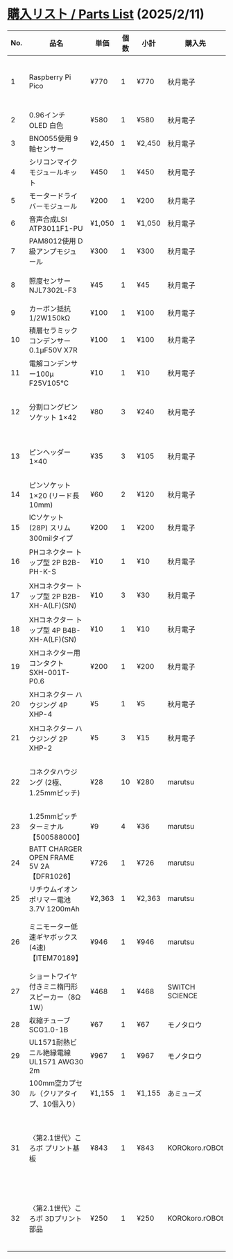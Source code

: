 # [購入リスト / Parts List](Parts-List_KOROBO_2-1.pdf) (2025/2/11)
| No. | 品名                                                   | 単価   | 個数 | 小計   | 購入先     | 購入サイト                                                                                      | 備考                                               |
|-----|--------------------------------------------------------|--------|------|--------|------------|--------------------------------------------------------------------------------------------------|----------------------------------------------------|
| 1   | Raspberry Pi Pico                                     | ¥770   | 1    | ¥770   | 秋月電子    | [リンク](https://akizukidenshi.com/catalog/g/g116132/)                                          | USB type-C版もあります→ [こちら](https://ssci.to/8856) |
| 2   | 0.96インチ OLED 白色                                   | ¥580   | 1    | ¥580   | 秋月電子    | [リンク](https://akizukidenshi.com/catalog/g/g112031/)                                          |                                                    |
| 3   | BNO055使用 9軸センサー                                | ¥2,450 | 1    | ¥2,450 | 秋月電子    | [リンク](https://akizukidenshi.com/catalog/g/g116996/)                                          |                                                    |
| 4   | シリコンマイクモジュールキット                        | ¥450   | 1    | ¥450   | 秋月電子    | [リンク](https://akizukidenshi.com/catalog/g/g116573/)                                          |                                                    |
| 5   | モータードライバーモジュール                          | ¥200   | 1    | ¥200   | 秋月電子    | [リンク](https://akizukidenshi.com/catalog/g/g114746/)                                          |                                                    |
| 6   | 音声合成LSI ATP3011F1-PU                              | ¥1,050 | 1    | ¥1,050 | 秋月電子    | [リンク](https://akizukidenshi.com/catalog/g/g106220/)                                          |                                                    |
| 7   | PAM8012使用 D級アンプモジュール                       | ¥300   | 1    | ¥300   | 秋月電子    | [リンク](https://akizukidenshi.com/catalog/g/g108217/)                                          |                                                    |
| 8   | 照度センサー NJL7302L-F3                             | ¥45    | 1    | ¥45    | 秋月電子    | [リンク](https://akizukidenshi.com/catalog/g/g108910/)                                          | もう1点あると安心します                            |
| 9   | カーボン抵抗 1/2W150kΩ                               | ¥100   | 1    | ¥100   | 秋月電子    | [リンク](https://akizukidenshi.com/catalog/g/g107855/)                                          |                                                    |
| 10  | 積層セラミックコンデンサー 0.1μF50V X7R              | ¥100   | 1    | ¥100   | 秋月電子    | [リンク](https://akizukidenshi.com/catalog/g/g113582/)                                          |                                                    |
| 11  | 電解コンデンサー100μ F25V105℃                       | ¥10    | 1    | ¥10    | 秋月電子    | [リンク](https://akizukidenshi.com/catalog/g/g117877/)                                          | もう1点あると安心します                            |
| 12  | 分割ロングピンソケット 1×42                          | ¥80    | 3    | ¥240   | 秋月電子    | [リンク](https://akizukidenshi.com/catalog/g/g105779/)                                          | あればあるだけ幸せになります                      |
| 13  | ピンヘッダー 1×40                                    | ¥35    | 3    | ¥105   | 秋月電子    | [リンク](https://akizukidenshi.com/catalog/g/g100167/)                                          | あればあるだけ幸せになります                      |
| 14  | ピンソケット 1×20 (リード長10mm)                    | ¥60    | 2    | ¥120   | 秋月電子    | [リンク1](https://akizukidenshi.com/catalog/g/g118376/) / [リンク2](https://ssci.to/8027)       | Raspberry Pi Pico用                                 |
| 15  | ICソケット (28P) スリム300milタイプ                 | ¥200   | 1    | ¥200   | 秋月電子    | [リンク](https://akizukidenshi.com/catalog/g/g100013/)                                          |                                                    |
| 16  | PHコネクター トップ型 2P B2B-PH-K-S                  | ¥10    | 1    | ¥10    | 秋月電子    | [リンク](https://akizukidenshi.com/catalog/g/g112802/)                                          | もう1点あると安心します                            |
| 17  | XHコネクター トップ型 2P B2B-XH-A(LF)(SN)           | ¥10    | 3    | ¥30    | 秋月電子    | [リンク](https://akizukidenshi.com/catalog/g/g112247/)                                          | もう1点あると安心します                            |
| 18  | XHコネクター トップ型 4P B4B-XH-A(LF)(SN)           | ¥10    | 1    | ¥10    | 秋月電子    | [リンク](https://akizukidenshi.com/catalog/g/g112249/)                                          | もう1点あると安心します                            |
| 19  | XHコネクター用コンタクト SXH-001T-P0.6              | ¥200   | 1    | ¥200   | 秋月電子    | [リンク](https://akizukidenshi.com/catalog/g/g112265/)                                          |                                                    |
| 20  | XHコネクター ハウジング 4P XHP-4                    | ¥5     | 1    | ¥5     | 秋月電子    | [リンク](https://akizukidenshi.com/catalog/g/g112257/)                                          | もう1点あると安心します                            |
| 21  | XHコネクター ハウジング 2P XHP-2                    | ¥5     | 3    | ¥15    | 秋月電子    | [リンク](https://akizukidenshi.com/catalog/g/g112255/)                                          | もう1点あると安心します                            |
| 22  | コネクタハウジング (2極、1.25mmピッチ)              | ¥28    | 10   | ¥280   | marutsu    | [リンク1](https://www.marutsu.co.jp/pc/i/2566668/) / [リンク2](https://www.marutsu.co.jp/pc/i/2231331/) | 使用するのは1点ですが最低10点からの注文             |
| 23  | 1.25mmピッチターミナル【500588000】                | ¥9     | 4    | ¥36    | marutsu    | [リンク](https://www.marutsu.co.jp/pc/i/584344/)                                                | 無くしやすいため4点                                 |
| 24  | BATT CHARGER OPEN FRAME 5V 2A【DFR1026】            | ¥726   | 1    | ¥726   | marutsu    | [リンク1](https://www.marutsu.co.jp/pc/i/43483335/) / [リンク2](https://www.aitendo.com/product/20089) |                                                    |
| 25  | リチウムイオンポリマー電池 3.7V 1200mAh             | ¥2,363 | 1    | ¥2,363 | marutsu    | [リンク](https://www.marutsu.co.jp/pc/i/1634091/)                                               |                                                    |
| 26  | ミニモーター低速ギヤボックス(4速)【ITEM70189】      | ¥946   | 1    | ¥946   | marutsu    | [リンク（marutsu）](https://www.marutsu.co.jp/GoodsDetail.jsp?q=%E3%83%9F%E3%83%8B%E3%82%AE%E3%83%A4%E3%83%9C%E3%83%83%E3%82%AF%E3%82%B9&salesGoodsCode=159903&shopNo=3#item_description) | 代替購入先のAmazonの方が安いです                  |
| 27  | ショートワイヤ付きミニ楕円形スピーカー（8Ω 1W）   | ¥468   | 1    | ¥468   | SWITCH SCIENCE | [リンク](https://ssci.to/5804)                                                                  |                                                    |
| 28  | 収縮チューブ SCG1.0-1B                               | ¥67    | 1    | ¥67    | モノタロウ  | [リンク](https://www.monotaro.com/p/1838/1238/?t.q=%94M%88%B3%8Fk)                              |                                                    |
| 29  | UL1571耐熱ビニル絶縁電線 UL1571 AWG30 2m           | ¥967   | 1    | ¥967   | モノタロウ  | [リンク](https://www.monotaro.com/p/4486/8400/?t.q=awg30)                                       |                                                    |
| 30  | 100mm空カプセル（クリアタイプ、10個入り）         | ¥1,155 | 1    | ¥1,155 | あミューズ  | [リンク](https://www.a-muzu.com/category/EMPTY_CAPSULE_008/C0531.html)                         | 1体あたり1個です…あと9体                           |
| 31  | 〈第2.1世代〉ころボ プリント基板                     | ¥843   | 1    | ¥843   | KOROkoro.rOBOt | -                                                                                            | 基板費用＋輸送費から算出。将来的には下がる予定。     |
| 32  | 〈第2.1世代〉ころボ 3Dプリント部品                  | ¥250   | 1    | ¥250   | KOROkoro.rOBOt | -                                                                                            | 造形量（約76g）より推定（1000gあたり3278円）       |
